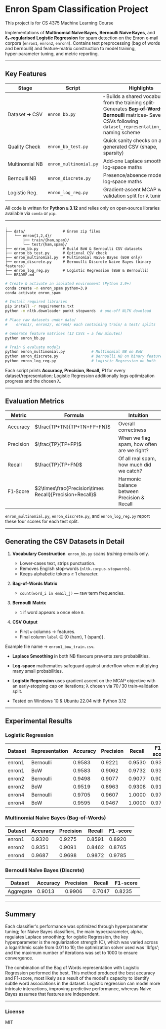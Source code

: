 # Enron Spam Classification Project

This project is for CS 4375 Machine Learning Course

Implementations of **Multinomial Naïve Bayes**, **Bernoulli Naïve Bayes**, and **ℓ₂‑regularised Logistic Regression** for spam detection on the Enron e‑mail corpora (`enron1`, `enron2`, `enron4`). Contains text preprocessing (bag of words and bernoulli) and feature‑matrix construction to model training, hyper‑parameter tuning, and metric reporting.

---

## Key Features

|Stage|Script|Highlights|
|---|---|---|
|Dataset ➜ CSV|`enron_bb.py`|‑ Builds a shared vocabulary from the training split‑ Generates **Bag‑of‑Words** & **Bernoulli** matrices‑ Saves 12 CSVs following `dataset_representation_set.csv` naming scheme|
|Quality Check|`enron_bb_test.py`|Quick sanity checks on a generated CSV (shape, sparsity)|
|Multinomial NB|`enron_multinomial.py`|Add‑one Laplace smoothing, log‑space maths|
|Bernoulli NB|`enron_discrete.py`|Presence/absence modelling, log‑space maths|
|Logistic Reg.|`enron_log_reg.py`|Gradient‑ascent MCAP with ℓ₂, validation split for λ tuning|

All code is written for **Python ≥ 3.12** and relies only on open‑source libraries available via `conda` or `pip`.

---

```
.
├── data/                 # Enron zip files
│   └── enron{1,2,4}/
│       ├── train/{ham,spam}/
│       └── test/{ham,spam}/
├── enron_bb.py           # Build BoW & Bernoulli CSV datasets
├── enron_bb_test.py      # Optional CSV check
├── enron_multinomial.py  # Multinomial Naive Bayes (BoW only)
├── enron_discrete.py     # Bernoulli Discrete Naive Bayes (binary features)
├── enron_log_reg.py      # Logistic Regression (BoW & Bernoulli)
└── README.md             
```

```bash
# Create & activate an isolated environment (Python 3.9+)
conda create -n enron_spam python=3.9
conda activate enron_spam

# Install required libraries
pip install -r requirements.txt
python -m nltk.downloader punkt stopwords  # one‑off NLTK download

# Place raw datasets under data/
#    enron1/, enron2/, enron4/ each containing train/ & test/ splits

# Generate feature matrices (12 CSVs ≈ a few minutes)
python enron_bb.py

# Train & evaluate models
python enron_multinomial.py            # Multinomial NB on BoW
python enron_discrete.py               # Bernoulli NB on binary features
python enron_log_reg.py                # Logistic Regression on both
```

Each script prints **Accuracy, Precision, Recall, F1** for every dataset/representation; Logistic Regression additionally logs optimization progress and the chosen λ.

---
## Evaluation Metrics

| Metric    | Formula                                                  | Intuition                                   |
| --------- | -------------------------------------------------------- | ------------------------------------------- |
| Accuracy  | $\frac{TP+TN}{TP+TN+FP+FN}$                              | Overall correctness                         |
| Precision | $\frac{TP}{TP+FP}$                                       | When we flag spam, how often are we right?  |
| Recall    | $\frac{TP}{TP+FN}$                                       | Of all real spam, how much did we catch?    |
| F1‑Score  | $2\times\frac{Precision\times Recall}{Precision+Recall}$ | Harmonic balance between Precision & Recall |

`enron_multinomial.py`, `enron_discrete.py`, and `enron_log_reg.py` report these four scores for each test split.

---
## Generating the CSV Datasets in Detail

1. **Vocabulary Construction**  `enron_bb.py` scans _training_ e‑mails only.
    
    - Lower‑cases text, strips punctuation.
    - Removes English stop‑words (`nltk.corpus.stopwords`).
    - Keeps alphabetic tokens ≥ 1 character.
        
2. **Bag‑of‑Words Matrix**
    
    - `count(word_i in email_j)` — raw term frequencies.
        
3. **Bernoulli Matrix**
    
    - `1` if word appears ≥ once else `0`.
        
4. **CSV Output**
    
    - First `w` columns → features.
    - Final column `label` ∈ {0 (ham), 1 (spam)}.
        

Example file name → `enron1_bow_train.csv`.

- **Laplace Smoothing** in both NB flavours prevents zero probabilities.
    
- **Log‑space** mathematics safeguard against underflow when multiplying many small probabilities.
    
- **Logistic Regression** uses gradient ascent on the MCAP objective with an early‑stopping cap on iterations; λ chosen via 70 / 30 train‑validation split.
    
- Tested on Windows 10 & Ubuntu 22.04 with Python 3.12

---
## Experimental Results

### Logistic Regression

| Dataset | Representation | Accuracy | Precision | Recall | F1-score |
| ------- | -------------- | -------- | --------- | ------ | -------- |
| enron1  | Bernoulli      | 0.9583   | 0.9221    | 0.9530 | 0.9373   |
| enron1  | BoW            | 0.9583   | 0.9062    | 0.9732 | 0.9385   |
| enron2  | Bernoulli      | 0.9498   | 0.9077    | 0.9077 | 0.9077   |
| enron2  | BoW            | 0.9519   | 0.8963    | 0.9308 | 0.9132   |
| enron4  | Bernoulli      | 0.9705   | 0.9607    | 1.0000 | 0.9799   |
| enron4  | BoW            | 0.9595   | 0.9467    | 1.0000 | 0.9726   |


### Multinomial Naïve Bayes (Bag‑of‑Words)

| Dataset | Accuracy | Precision | Recall | F1-score |
| ------- | -------- | --------- | ------ | -------- |
| enron1  | 0.9320   | 0.9275    | 0.8591 | 0.8920   |
| enron2  | 0.9351   | 0.9091    | 0.8462 | 0.8765   |
| enron4  | 0.9687   | 0.9698    | 0.9872 | 0.9785   |


### Bernoulli Naïve Bayes (Discrete)

| Dataset   | Accuracy | Precision | Recall | F1-score |
| --------- | -------- | --------- | ------ | -------- |
| Aggregate | 0.9013   | 0.9906    | 0.7047 | 0.8235   |

---
## Summary

Each classifier's performance was optimized through hyperparameter tuning; for Naive Bayes classifiers, the main hyperparameter, alpha, regulates Laplace smoothing; for ogistic Regression, the key hyperparameter is the regularization strength (C), which was varied across a logarithmic scale from 0.01 to 10; the optimization solver used was 'lbfgs'; and the maximum number of iterations was set to 1000 to ensure convergence.

The combination of the Bag of Words representation with Logistic Regression performed the best. This method produced the best accuracy and F1-score, most likely as a result of the model's capacity to identify subtle word associations in the dataset. Logistic regression can model more intricate interactions, improving predictive performance, whereas Naive Bayes assumes that features are independent.

---
### License

MIT





